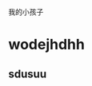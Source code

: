 <!DOCTYPE  HTML>
<html  lang="en">
<head>
  <meta  charset="UTF-8">
  <title>我的网页《和等多个》VNVNVVNNV</title>
  
</head>
<body>
  <span>我的小孩子</span>
  <h1>wodejhdhh</h1>
  <h2>sdusuu</h2>
 </body>
 </html>
